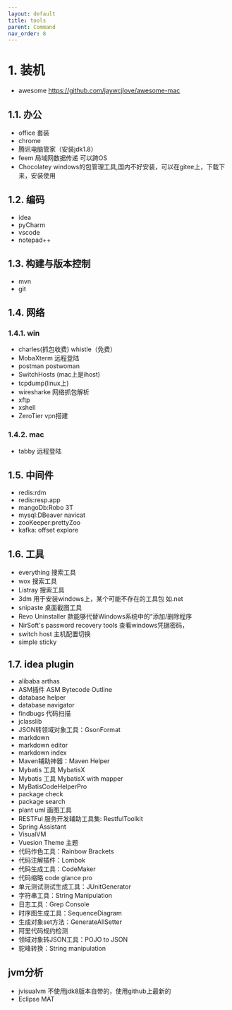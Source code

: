 ```yaml
---
layout: default
title: tools
parent: Command
nav_order: 8
---
```


# 1. 装机

- awesome  https://github.com/jaywcjlove/awesome-mac 

## 1.1. 办公

- office 套装
- chrome
- 腾讯电脑管家（安装jdk1.8）
- feem 局域网数据传递 可以跨OS
- Chocolatey windows的包管理工具,国内不好安装，可以在gitee上，下载下来，安装使用

## 1.2. 编码

- idea
- pyCharm
- vscode
- notepad++

## 1.3. 构建与版本控制

- mvn
- git

## 1.4. 网络

### 1.4.1. win
- charles(抓包收费)  whistle（免费）
- MobaXterm 远程登陆
- postman postwoman
- SwitchHosts (mac上是ihost)
- tcpdump(linux上)
- wiresharke 网络抓包解析
- xftp
- xshell
- ZeroTier vpn搭建

### 1.4.2. mac

- tabby 远程登陆

## 1.5. 中间件

- redis:rdm
- redis:resp.app
- mangoDb:Robo 3T
- mysql:DBeaver navicat
- zooKeeper:prettyZoo
- kafka: offset explore

## 1.6. 工具

- everything 搜索工具
- wox 搜索工具
- Listray 搜索工具
- 3dm 用于安装windows上，某个可能不存在的工具包 如.net
- snipaste 桌面截图工具
- Revo Uninstaller 款能够代替Windows系统中的“添加/删除程序
- NirSoft's password recovery tools 查看windows凭据密码，
- switch host 主机配置切换
- simple sticky


## 1.7. idea plugin

- alibaba arthas
- ASM插件 ASM Bytecode Outline
- database helper
- database navigator
- findbugs 代码扫描
- jclasslib
- JSON转领域对象工具：GsonFormat
- markdown
- markdown editor
- markdown index
- Maven辅助神器：Maven Helper
- Mybatis 工具 MybatisX
- Mybatis 工具 MybatisX with mapper
- MyBatisCodeHelperPro
- package check
- package search
- plant uml 画图工具
- RESTFul 服务开发辅助工具集: RestfulToolkit
- Spring Assistant
- VisualVM
- Vuesion Theme 主题
- 代码作色工具：Rainbow Brackets
- 代码注解插件：Lombok
- 代码生成工具：CodeMaker
- 代码缩略 code glance pro
- 单元测试测试生成工具：JUnitGenerator
- 字符串工具：String Manipulation
- 日志工具：Grep Console
- 时序图生成工具：SequenceDiagram
- 生成对象set方法：GenerateAllSetter
- 阿里代码规约检测
- 领域对象转JSON工具：POJO to JSON
- 驼峰转换：String manipulation



## jvm分析

- jvisualvm 不使用jdk8版本自带的，使用github上最新的
- Eclipse MAT